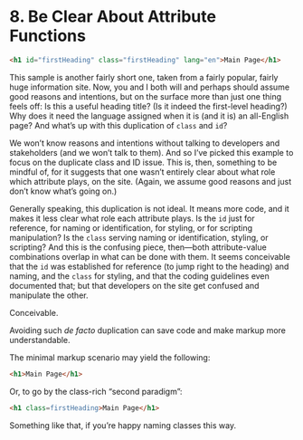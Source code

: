 # 8. Be Clear About Attribute Functions

```html
<h1 id="firstHeading" class="firstHeading" lang="en">Main Page</h1>
```

This sample is another fairly short one, taken from a fairly popular, fairly huge information site. Now, you and I both will and perhaps should assume good reasons and intentions, but on the surface more than just one thing feels off: Is this a useful heading title? (Is it indeed the first-level heading?) Why does it need the language assigned when it is (and it is) an all-English page? And what’s up with this duplication of `class` and `id`?

We won’t know reasons and intentions without talking to developers and stakeholders (and we won’t talk to them). And so I’ve picked this example to focus on the duplicate class and ID issue. This is, then, something to be mindful of, for it suggests that one wasn’t entirely clear about what role which attribute plays, on the site. (Again, we assume good reasons and just don’t know what’s going on.)

Generally speaking, this duplication is not ideal. It means more code, and it makes it less clear what role each attribute plays. Is the `id` just for reference, for naming or identification, for styling, or for scripting manipulation? Is the `class` serving naming or identification, styling, or scripting? And this is the confusing piece, then—both attribute-value combinations overlap in what can be done with them. It seems conceivable that the `id` was established for reference (to jump right to the heading) and naming, and the `class` for styling, and that the coding guidelines even documented that; but that developers on the site get confused and manipulate the other.

Conceivable.

Avoiding such _de facto_ duplication can save code and make markup more understandable.

The minimal markup scenario may yield the following:

```html
<h1>Main Page</h1>
```

Or, to go by the class-rich “second paradigm”:

```html
<h1 class=firstHeading>Main Page</h1>
```

Something like that, if you’re happy naming classes this way.